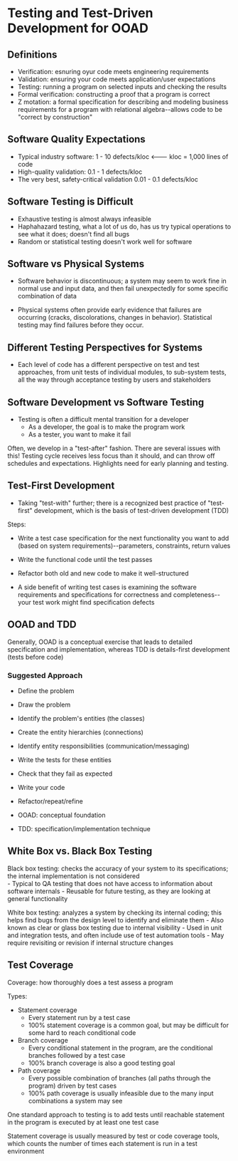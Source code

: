 # Testing and Test-Driven Development for OOAD

## Definitions

- Verification: esnuring oyur code meets engineering requirements
- Validation: ensuring your code meets application/user expectations
- Testing: running a program on selected inputs and checking the results
- Formal verification: constructing a proof that a program is correct
- Z motation: a formal specification for describing and modeling business requirements for a program with relational algebra--allows code to be "correct by construction"

## Software Quality Expectations

- Typical industry software: 1 - 10 defects/kloc <--- kloc = 1,000 lines of code
- High-quality validation: 0.1 - 1 defects/kloc
- The very best, safety-critical validation 0.01 - 0.1 defects/kloc

## Software Testing is Difficult

- Exhaustive testing is almost always infeasible
- Haphahazard testing, what a lot of us do, has us try typical operations to see what it does; doesn't find all bugs
- Random or statistical testing doesn't work well for software

## Software vs Physical Systems

- Software behavior is discontinuous; a system may seem to work fine in normal use and input data, and then fail unexpectedly for some specific combination of data

- Physical systems often provide early evidence that failures are occurring (cracks, discolorations, changes in behavior). Statistical testing may find failures before they occur.

## Different Testing Perspectives for Systems

- Each level of code has a different perspective on test and test approaches, from unit tests of individual modules, to sub-system tests, all the way through acceptance testing by users and stakeholders

## Software Development vs Software Testing

- Testing is often a difficult mental transition for a developer
    - As a developer, the goal is to make the program work
    - As a tester, you want to make it fail

Often, we develop in a "test-after" fashion. There are several issues with this! Testing cycle receives less focus than it should, and can throw off schedules and expectations. Highlights need for early planning and testing.

## Test-First Development

- Taking "test-with" further; there is a recognized best practice of "test-first" development, which is the basis of test-driven development (TDD)

Steps:

- Write a test case specification for the next functionality you want to add (based on system requirements)--parameters, constraints, return values
- Write the functional code until the test passes
- Refactor both old and new code to make it well-structured

- A side benefit of writing test cases is examining the software requirements and specifications for correctness and completeness--your test work might find specification defects

## OOAD and TDD

Generally, OOAD is a conceptual exercise that leads to detailed specification and implementation, whereas TDD is details-first development (tests before code)

### Suggested Approach

- Define the problem 
- Draw the problem
- Identify the problem's entities (the classes)
- Create the entity hierarchies (connections)
- Identify entity responsibilities  (communication/messaging)
- Write the tests for these entities 
- Check that they fail as expected
- Write your code
- Refactor/repeat/refine

- OOAD: conceptual foundation
- TDD: specification/implementation technique

## White Box vs. Black Box Testing

Black box testing: checks the accuracy of your system to its specifications; the internal implementation is not considered  
    - Typical to QA testing that does not have access to information about software internals
    - Reusable for future testing, as they are looking at general functionality

White box testing: analyzes a system by checking its internal coding; this helps find bugs from the design level to identify and eliminate them
    - Also known as clear or glass box testing due to internal visibility
    - Used in unit and integration tests, and often include use of test automation tools
    - May require revisiting or revision if internal structure changes

## Test Coverage

Coverage: how thoroughly does a test assess a program

Types:

- Statement coverage
    - Every statement run by a test case
    - 100% statement coverage is a common goal, but may be difficult for some hard to reach conditional code
- Branch coverage
    - Every conditional statement in the program, are the conditional branches followed by a test case
    - 100% branch coverage is also a good testing goal
- Path coverage
    - Every possible combination of branches (all paths through the program) driven by test cases
    - 100% path coverage is usually infeasible due to the many input combinations a system may see

One standard approach to testing is to add tests until reachable statement in the program is executed by at least one test case

Statement coverage is usually measured by test or code coverage tools, which counts the number of times each statement is run in a test environment
